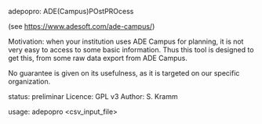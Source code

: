 adepopro: ADE(Campus)POstPROcess

(see https://www.adesoft.com/ade-campus/)

Motivation: when your institution uses ADE Campus for planning, it is not very easy
to access to some basic information.
Thus this tool is designed to get this, from some raw data export from ADE Campus.

No guarantee is given on its usefulness, as it is targeted on our specific organization.

status: preliminar
Licence: GPL v3
Author: S. Kramm

usage: adepopro <csv_input_file>


